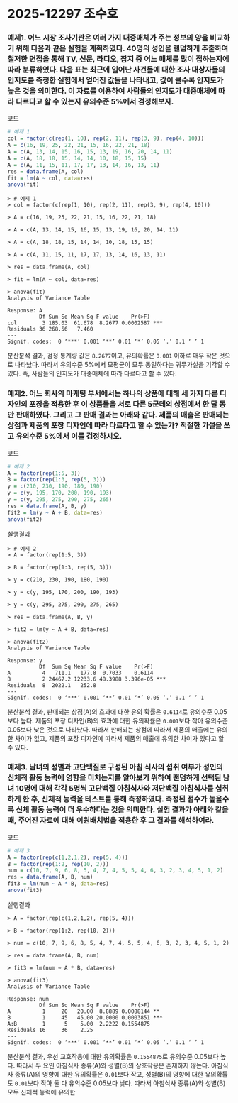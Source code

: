 # 2025-12297 조수호

### 예제1. 어느 시장 조사기관은 여러 가지 대중매체가 주는 정보의 양을 비교하기 위해 다음과 같은 실험을 계획하였다. 40명의 성인을 랜덤하게 추출하여 철저한 면접을 통해 TV, 신문, 라디오, 잡지 중 어느 매체를 많이 접하는지에 따라 분류하였다. 다음 표는 최근에 일어난 사건들에 대한 조사 대상자들의 인지도를 측정한 실험에서 얻어진 값들을 나타내고, 값이 클수록 인지도가 높은 것을 의미한다. 이 자료를 이용하여 사람들의 인지도가 대중매체에 따라 다르다고 할 수 있는지 유의수준 5%에서 검정해보자.

코드
```R
# 예제 1
col = factor(c(rep(1, 10), rep(2, 11), rep(3, 9), rep(4, 10)))
A = c(16, 19, 25, 22, 21, 15, 16, 22, 21, 18)
A = c(A, 13, 14, 15, 16, 15, 13, 19, 16, 20, 14, 11)
A = c(A, 18, 18, 15, 14, 14, 10, 18, 15, 15)
A = c(A, 11, 15, 11, 17, 17, 13, 14, 16, 13, 11)
res = data.frame(A, col)
fit = lm(A ~ col, data=res)
anova(fit)
```

```
> # 예제 1
> col = factor(c(rep(1, 10), rep(2, 11), rep(3, 9), rep(4, 10)))

> A = c(16, 19, 25, 22, 21, 15, 16, 22, 21, 18)

> A = c(A, 13, 14, 15, 16, 15, 13, 19, 16, 20, 14, 11)

> A = c(A, 18, 18, 15, 14, 14, 10, 18, 15, 15)

> A = c(A, 11, 15, 11, 17, 17, 13, 14, 16, 13, 11)

> res = data.frame(A, col)

> fit = lm(A ~ col, data=res)

> anova(fit)
Analysis of Variance Table

Response: A
          Df Sum Sq Mean Sq F value    Pr(>F)    
col        3 185.03  61.678  8.2677 0.0002587 ***
Residuals 36 268.56   7.460                      
---
Signif. codes:  0 ‘***’ 0.001 ‘**’ 0.01 ‘*’ 0.05 ‘.’ 0.1 ‘ ’ 1
```

분산분석 결과, 검정 통계량 값은 `8.2677`이고, 유의확률은 `0.001` 이하로 매우 작은 것으로 나타났다. 따라서 유의수준 5%에서 모평균이 모두 동일하다는 귀무가설을 기각할 수 있다. 즉, 사람들의 인지도가 대중매체에 따라 다르다고 할 수 있다.

### 예제2. 어느 회사의 마케팅 부서에서는 하나의 상품에 대해 세 가지 다른 디자인의 포장을 적용한 후 이 상품들을 서로 다른 5군데의 상점에서 한 달 동안 판매하였다. 그리고 그 판매 결과는 아래와 같다. 제품의 매출은 판매되는 상점과 제품의 포장 디자인에 따라 다르다고 할 수 있는가? 적절한 가설을 쓰고 유의수준 5%에서 이를 검정하시오.

코드
```R
# 예제 2
A = factor(rep(1:5, 3))
B = factor(rep(1:3, rep(5, 3)))
y = c(210, 230, 190, 180, 190)
y = c(y, 195, 170, 200, 190, 193)
y = c(y, 295, 275, 290, 275, 265)
res = data.frame(A, B, y)
fit2 = lm(y ~ A + B, data=res)
anova(fit2)
```

실행결과
```
> # 예제 2
> A = factor(rep(1:5, 3))

> B = factor(rep(1:3, rep(5, 3)))

> y = c(210, 230, 190, 180, 190)

> y = c(y, 195, 170, 200, 190, 193)

> y = c(y, 295, 275, 290, 275, 265)

> res = data.frame(A, B, y)

> fit2 = lm(y ~ A + B, data=res)

> anova(fit2)
Analysis of Variance Table

Response: y
          Df  Sum Sq Mean Sq F value    Pr(>F)    
A          4   711.1   177.8  0.7033    0.6114    
B          2 24467.2 12233.6 48.3988 3.396e-05 ***
Residuals  8  2022.1   252.8                      
---
Signif. codes:  0 ‘***’ 0.001 ‘**’ 0.01 ‘*’ 0.05 ‘.’ 0.1 ‘ ’ 1
```

분산분석 결과, 판매되는 상점(A)의 효과에 대한 유의 확률은 `0.6114`로 유의수준 0.05보다 높다. 제품의 포장 디자인(B)의 효과에 대한 유의확률은 `0.001`보다 작아 유의수준 0.05보다 낮은 것으로 나타났다. 따라서 판매되는 상점에 따라서 제품의 매출에는 유의한 차이가 없고, 제품의 포장 디자인에 따라서 제품의 매출에 유의한 차이가 있다고 할 수 있다.

### 예제3. 남녀의 성별과 고단백질로 구성된 아침 식사의 섭취 여부가 성인의 신체적 활동 능력에 영향을 미치는지를 알아보기 위하여 랜덤하게 선택된 남녀 10명에 대해 각각 5명씩 고단백질 아침식사와 저단백질 아침식사를 섭취하게 한 후, 신체적 능력을 테스트를 통해 측정하였다. 측정된 점수가 높을수록 신체 활동 능력이 더 우수하다는 것을 의미한다. 실험 결과가 아래와 같을 때, 주어진 자료에 대해 이원배치법을 적용한 후 그 결과를 해석하여라.

코드
```R
# 예제 3
A = factor(rep(c(1,2,1,2), rep(5, 4)))
B = factor(rep(1:2, rep(10, 2)))
num = c(10, 7, 9, 6, 8, 5, 4, 7, 4, 5, 5, 4, 6, 3, 2, 3, 4, 5, 1, 2)
res = data.frame(A, B, num)
fit3 = lm(num ~ A * B, data=res)
anova(fit3)
```

실행결과
```
> A = factor(rep(c(1,2,1,2), rep(5, 4)))

> B = factor(rep(1:2, rep(10, 2)))

> num = c(10, 7, 9, 6, 8, 5, 4, 7, 4, 5, 5, 4, 6, 3, 2, 3, 4, 5, 1, 2)

> res = data.frame(A, B, num)

> fit3 = lm(num ~ A * B, data=res)

> anova(fit3)
Analysis of Variance Table

Response: num
          Df Sum Sq Mean Sq F value    Pr(>F)    
A          1     20   20.00  8.8889 0.0088144 ** 
B          1     45   45.00 20.0000 0.0003851 ***
A:B        1      5    5.00  2.2222 0.1554875    
Residuals 16     36    2.25                      
---
Signif. codes:  0 ‘***’ 0.001 ‘**’ 0.01 ‘*’ 0.05 ‘.’ 0.1 ‘ ’ 1
```

분산분석 결과, 우선 교호작용에 대한 유의확률은 `0.1554875`로 유의수준 0.05보다 높다. 따라서 두 요인 아침식사 종류(A)와 성별(B)의 상호작용은 존재하지 않는다. 아침식사 종류(A)의 영향에 대한 유의확률은 `0.01`보다 작고, 성별(B)의 영향에 대한 유의확률도 `0.01`보다 작아 둘 다 유의수준 0.05보다 낮다. 따라서 아침식사 종류(A)와 성별(B) 모두 신체적 능력에 유의한 
